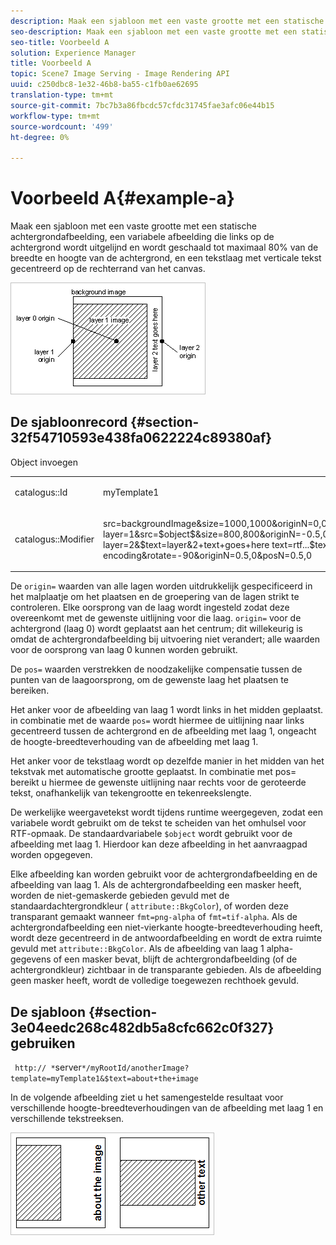 ```yaml
---
description: Maak een sjabloon met een vaste grootte met een statische achtergrondafbeelding, een variabele afbeelding die links op de achtergrond wordt uitgelijnd en wordt geschaald tot maximaal 80% van de breedte en hoogte van de achtergrond, en een tekstlaag met verticale tekst gecentreerd op de rechterrand van het canvas.
seo-description: Maak een sjabloon met een vaste grootte met een statische achtergrondafbeelding, een variabele afbeelding die links op de achtergrond wordt uitgelijnd en wordt geschaald tot maximaal 80% van de breedte en hoogte van de achtergrond, en een tekstlaag met verticale tekst gecentreerd op de rechterrand van het canvas.
seo-title: Voorbeeld A
solution: Experience Manager
title: Voorbeeld A
topic: Scene7 Image Serving - Image Rendering API
uuid: c250dbc8-1e32-46b8-ba55-c1fb0ae62695
translation-type: tm+mt
source-git-commit: 7bc7b3a86fbcdc57cfdc31745fae3afc06e44b15
workflow-type: tm+mt
source-wordcount: '499'
ht-degree: 0%

---
```



# Voorbeeld A{#example-a}

Maak een sjabloon met een vaste grootte met een statische achtergrondafbeelding, een variabele afbeelding die links op de achtergrond wordt uitgelijnd en wordt geschaald tot maximaal 80% van de breedte en hoogte van de achtergrond, en een tekstlaag met verticale tekst gecentreerd op de rechterrand van het canvas.

![](assets/examplea.png)

## De sjabloonrecord {#section-32f54710593e438fa0622224c89380af}

Object invoegen

<table id="simpletable_97ECA49445634F59B3F1D100412EFC70"> 
 <tr class="strow"> 
  <td class="stentry"> <p> <span class="codeph"> catalogus::Id  </span> </p> </td> 
  <td class="stentry"> <p> <span class="codeph"> myTemplate1  </span> </p> </td> 
 </tr> 
 <tr class="strow"> 
  <td class="stentry"> <p> <span class="codeph"> catalogus::Modifier  </span> </p> </td> 
  <td class="stentry"> <p> <span class="codeph"> src=backgroundImage&amp;size=1000,1000&amp;originN=0,0&amp; layer=1&amp;src=$object$&amp;size=800,800&amp;originN=-0.5,0&amp;posN=-0.5,0&amp; layer=2&amp;$text=layer&amp;2+text+goes+here text=rtf...$text$..rtf-encoding&amp;rotate=-90&amp;originN=0.5,0&amp;posN=0.5,0  </span> </p> </td> 
 </tr> 
</table>

De `origin=` waarden van alle lagen worden uitdrukkelijk gespecificeerd in het malplaatje om het plaatsen en de groepering van de lagen strikt te controleren. Elke oorsprong van de laag wordt ingesteld zodat deze overeenkomt met de gewenste uitlijning voor die laag. `origin=` voor de achtergrond (laag 0) wordt geplaatst aan het centrum; dit willekeurig is omdat de achtergrondafbeelding bij uitvoering niet verandert; alle waarden voor de oorsprong van laag 0 kunnen worden gebruikt.

De `pos=` waarden verstrekken de noodzakelijke compensatie tussen de punten van de laagoorsprong, om de gewenste laag het plaatsen te bereiken.

Het anker voor de afbeelding van laag 1 wordt links in het midden geplaatst. in combinatie met de waarde `pos=` wordt hiermee de uitlijning naar links gecentreerd tussen de achtergrond en de afbeelding met laag 1, ongeacht de hoogte-breedteverhouding van de afbeelding met laag 1.

Het anker voor de tekstlaag wordt op dezelfde manier in het midden van het tekstvak met automatische grootte geplaatst. In combinatie met pos= bereikt u hiermee de gewenste uitlijning naar rechts voor de geroteerde tekst, onafhankelijk van tekengrootte en tekenreekslengte.

De werkelijke weergavetekst wordt tijdens runtime weergegeven, zodat een variabele wordt gebruikt om de tekst te scheiden van het omhulsel voor RTF-opmaak. De standaardvariabele `$object` wordt gebruikt voor de afbeelding met laag 1. Hierdoor kan deze afbeelding in het aanvraagpad worden opgegeven.

Elke afbeelding kan worden gebruikt voor de achtergrondafbeelding en de afbeelding van laag 1. Als de achtergrondafbeelding een masker heeft, worden de niet-gemaskerde gebieden gevuld met de standaardachtergrondkleur ( `attribute::BkgColor`), of worden deze transparant gemaakt wanneer `fmt=png-alpha` of `fmt=tif-alpha`. Als de achtergrondafbeelding een niet-vierkante hoogte-breedteverhouding heeft, wordt deze gecentreerd in de antwoordafbeelding en wordt de extra ruimte gevuld met `attribute::BkgColor`. Als de afbeelding van laag 1 alpha-gegevens of een masker bevat, blijft de achtergrondafbeelding (of de achtergrondkleur) zichtbaar in de transparante gebieden. Als de afbeelding geen masker heeft, wordt de volledige toegewezen rechthoek gevuld.

## De sjabloon {#section-3e04eedc268c482db5a8cfc662c0f327} gebruiken

` http:// *`server`*/myRootId/anotherImage?template=myTemplate1&$text=about+the+image`

In de volgende afbeelding ziet u het samengestelde resultaat voor verschillende hoogte-breedteverhoudingen van de afbeelding met laag 1 en verschillende tekstreeksen.

![](assets/exampleausing.png)

